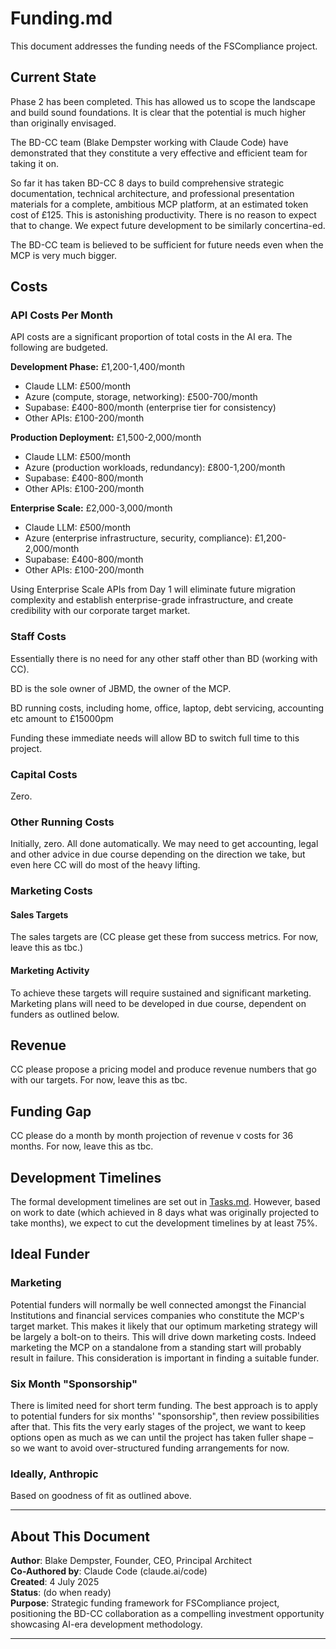 # Funding.md

This document addresses the funding needs of the FSCompliance project.

## Current State

Phase 2 has been completed. This has allowed us to scope the landscape and build sound foundations. It is clear that the potential is much higher than originally envisaged.

The BD-CC team (Blake Dempster working with Claude Code) have demonstrated that they constitute a very effective and efficient team for taking it on.

So far it has taken BD-CC 8 days to build comprehensive strategic documentation, technical architecture, and professional presentation materials for a complete, ambitious MCP platform, at an estimated token cost of £125. This is astonishing productivity. There is no reason to expect that to change. We expect future development to be similarly concertina-ed.

The BD-CC team is believed to be sufficient for future needs even when the MCP is very much bigger.

## Costs

### API Costs Per Month 

API costs are a significant proportion of total costs in the AI era. The following are budgeted.

**Development Phase:** £1,200-1,400/month
- Claude LLM: £500/month
- Azure (compute, storage, networking): £500-700/month
- Supabase: £400-800/month (enterprise tier for consistency)
- Other APIs: £100-200/month

**Production Deployment:** £1,500-2,000/month
- Claude LLM: £500/month
- Azure (production workloads, redundancy): £800-1,200/month
- Supabase: £400-800/month
- Other APIs: £100-200/month

**Enterprise Scale:** £2,000-3,000/month
- Claude LLM: £500/month
- Azure (enterprise infrastructure, security, compliance): £1,200-2,000/month
- Supabase: £400-800/month
- Other APIs: £100-200/month

Using Enterprise Scale APIs from Day 1 will eliminate future migration complexity and establish enterprise-grade infrastructure, and create credibility with our corporate target market.

### Staff Costs

Essentially there is no need for any other staff other than BD (working with CC).

BD is the sole owner of JBMD, the owner of the MCP.

BD running costs, including home, office, laptop, debt servicing, accounting etc amount to £15000pm

Funding these immediate needs will allow BD to switch full time to this project.

### Capital Costs

Zero.

### Other Running Costs

Initially, zero. All done automatically. We may need to get accounting, legal and other advice in due course depending on the direction we take, but even here CC will do most of the heavy lifting.

### Marketing Costs

#### Sales Targets

The sales targets are (CC please get these from success metrics. For now, leave this as tbc.)

#### Marketing Activity

To achieve these targets will require sustained and significant marketing. Marketing plans will need to be developed in due course, dependent on funders as outlined below.

## Revenue

CC please propose a pricing model and produce revenue numbers that go with our targets. For now, leave this as tbc.

## Funding Gap

CC please do a month by month projection of revenue v costs for 36 months. For now, leave this as tbc.

## Development Timelines

The formal development timelines are set out in [Tasks.md](../Tasks.md). However, based on work to date (which achieved in 8 days what was originally projected to take months), we expect to cut the development timelines by at least 75%.


## Ideal Funder

### Marketing

Potential funders will normally be well connected amongst the Financial Institutions and financial services companies who constitute the MCP's target market. This makes it likely that our optimum marketing strategy will be largely a bolt-on to theirs. This will drive down marketing costs. Indeed marketing the MCP on a standalone from a standing start will probably result in failure. This consideration is important in finding a suitable funder.

### Six Month "Sponsorship"

There is limited need for short term funding. The best approach is to apply to potential funders for six months' "sponsorship", then review possibilities after that. This fits the very early stages of the project, we want to keep options open as much as we can until the project has taken fuller shape – so we want to avoid over-structured funding arrangements for now.

### Ideally, Anthropic

Based on goodness of fit as outlined above.

---

## About This Document

**Author**: Blake Dempster, Founder, CEO, Principal Architect  
**Co-Authored by**: Claude Code (claude.ai/code)  
**Created**: 4 July 2025  
**Status**: (do when ready)  
**Purpose**: Strategic funding framework for FSCompliance project, positioning the BD-CC collaboration as a compelling investment opportunity showcasing AI-era development methodology.

---